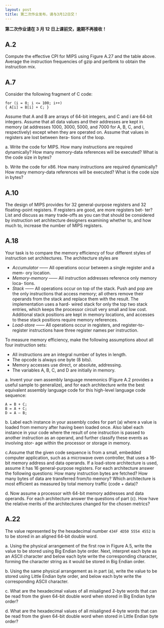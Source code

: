 ```yaml
---
layout: post
title: 第二次作业发布，请与3月12日交！
---
```



**第二次作业请在 3 月 12 日上课前交，逾期不再接收！**


## A.2

Compute the effective CPI for MIPS using Figure A.27 and the table
above.  Average  the  instruction  frequencies  of  gzip  and  perlbmk  to  obtain  the
instruction mix.


## A.7

Consider the following fragment of C code:

	for (i = 0; i <= 100; i++)
	{ A[i] = B[i] + C; }

Assume that A and B are arrays of 64-bit integers, and C and i are 64-bit integers.  Assume  that  all  data  values  and  their  addresses  are  kept  in  memory  (at
addresses  1000,  3000,  5000,  and  7000  for  A,  B,  C,  and  i,  respectively)  except
when they are operated on. Assume that values in registers are lost between itera-
tions of the loop.

a.  Write  the  code  for  MIPS.  How  many  instructions  are
required dynamically? How many memory-data references will be executed?
What is the code size in bytes?

b. Write  the  code  for  x86.  How  many  instructions  are  required
dynamically? How many memory-data references will be executed? What is
the code size in bytes?



## A.10

The design of MIPS provides for 32 general-purpose registers and 32 floating-point registers. If registers are good, are more registers bet-
ter? List and discuss as many trade-offs as you can that should be considered by
instruction set architecture designers  examining  whether to, and how much to,
increase the number of MIPS registers.


## A.18

Your task is  to compare the memory efficiency of  four  different
styles of instruction set architectures. The architecture styles are

* *Accumulator* —— All operations occur between a single register and a mem-
ory location.
* *Memory-memory* —— All instruction addresses reference only memory loca-
tions.
* *Stack* —— All operations occur on top of the stack. Push and pop are the only
instructions that access memory; all others remove their operands from the
stack and replace them with the result. The implementation uses a hard-
wired stack for only the top two stack entries, which keeps the processor
circuit  very  small  and  low  cost.  Additional  stack  positions  are  kept  in
memory locations, and accesses to these stack positions require memory
references.
* *Load-store* —— All operations occur in registers, and register-to-register instructions have three register names per instruction.

To  measure  memory  efficiency,  make  the  following  assumptions  about  all
four instruction sets:

* All instructions are an integral number of bytes in length.
* The opcode is always one byte (8 bits).
* Memory accesses use direct, or absolute, addressing.
* The variables A, B, C, and D are initially in memory.

a. Invent your own assembly language mnemonics (Figure A.2
provides a useful sample to generalize), and for each architecture write the
best  equivalent  assembly  language  code  for  this  high-level  language  code
sequence:

	A = B + C;
	B = A + C;
	D = A – B;
  
b. Label each instance in your assembly codes for part (a) where a
value is loaded from memory after having been loaded once. Also label each
instance in your code where the result of one instruction is passed to another
instruction as an operand, and further classify these events as involving stor-
age within the processor or storage in memory.

c.Assume that the given code sequence is from a small, embedded
computer application, such as a microwave oven controller, that uses a 16-bit
memory  address  and  data  operands.  If  a  load-store  architecture  is  used,
assume it has 16 general-purpose registers. For each architecture answer the
following  questions:  How  many  instruction  bytes  are  fetched?  How  many
bytes  of  data  are  transferred  from/to  memory?  Which  architecture  is  most
efficient as measured by total memory traffic (code + data)?

d. Now assume a processor with 64-bit memory addresses and data
operands. For each architecture answer the questions of part (c). How have
the relative merits of the architectures changed for the chosen metrics?


## A.22

The  value  represented  by  the  hexadecimal  number  `434F 4D50 5554 4552` is 
to be stored in an aligned 64-bit double word.

a. Using  the  physical  arrangement  of  the  first  row  in  Figure  A.5,
write the value to be stored using Big Endian byte order. Next, interpret each
byte as an ASCII character and below each byte write the corresponding character, 
forming the character string as it would be stored in Big Endian order.

b. Using  the  same  physical  arrangement  as  in  part  (a),  write  the
value to be stored using Little Endian byte order, and below each byte write
the corresponding ASCII character.

c. What are the hexadecimal values of all misaligned 2-byte words
that  can  be  read  from  the  given  64-bit  double  word  when  stored  in  Big
Endian byte order?

d. What are the hexadecimal values of all misaligned 4-byte words
that  can  be  read  from  the  given  64-bit  double  word  when  stored  in  Little
Endian byte order?
